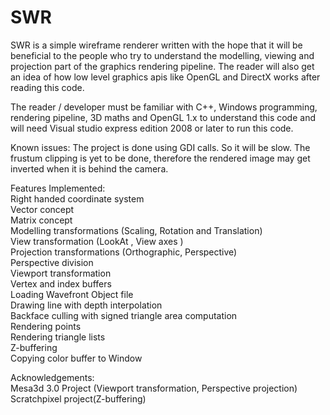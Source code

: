 # SWR
SWR is a simple wireframe renderer written with the hope that it will be beneficial to the people who
try to understand the modelling, viewing and projection part of the graphics rendering pipeline. The reader will also get an idea of
how low level graphics apis like OpenGL and DirectX works after reading this code.

The reader / developer must be familiar with C++, Windows programming, rendering pipeline, 3D maths and OpenGL 1.x to 
understand this code and will need Visual studio express edition 2008 or later to run this code.

Known issues: 
The project is done using GDI calls. So it will be slow. 
The frustum clipping is yet to be done, therefore the rendered image may get inverted when it is behind the camera.  
  
Features Implemented:  
Right handed coordinate system  
Vector concept  
Matrix concept  
Modelling transformations (Scaling, Rotation and Translation)  
View transformation  (LookAt , View axes )  
Projection transformations (Orthographic, Perspective)  
Perspective division  
Viewport transformation  
Vertex and index buffers  
Loading Wavefront Object file  
Drawing line with depth interpolation  
Backface culling with signed triangle area computation  
Rendering points  
Rendering triangle lists  
Z-buffering  
Copying color buffer to Window  
  
Acknowledgements:  
Mesa3d 3.0 Project (Viewport transformation, Perspective projection)  
Scratchpixel project(Z-buffering)  
